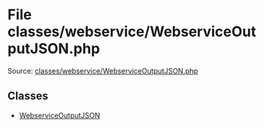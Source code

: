 File classes/webservice/WebserviceOutputJSON.php
=========

Source: [classes/webservice/WebserviceOutputJSON.php](https://github.com/PrestaShop/PrestaShop/blob/1.6.0.10/classes/webservice/WebserviceOutputJSON.php)


Classes
-------

* [WebserviceOutputJSON](class.WebserviceOutputJSON.md)

